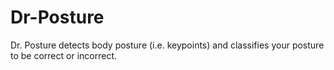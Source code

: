 # Dr-Posture
Dr. Posture detects body posture (i.e. keypoints) and classifies your posture to be correct or incorrect. 
